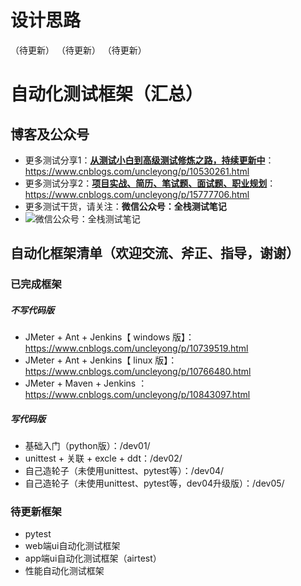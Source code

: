 # 设计思路
（待更新）
（待更新）
（待更新）




# 自动化测试框架（汇总）

## 博客及公众号
- 更多测试分享1：[**从测试小白到高级测试修炼之路，持续更新中**](https://www.cnblogs.com/uncleyong/p/10530261.html)：https://www.cnblogs.com/uncleyong/p/10530261.html
- 更多测试分享2：[**项目实战、简历、笔试题、面试题、职业规划**](https://www.cnblogs.com/uncleyong/p/15777706.html)：https://www.cnblogs.com/uncleyong/p/15777706.html
- 更多测试干货，请关注：**微信公众号：全栈测试笔记**
- ![微信公众号：全栈测试笔记](https://images.gitee.com/uploads/images/2021/0501/100020_01f5c2b2_1925756.png "公众号：全栈测试笔记")

## 自动化框架清单（欢迎交流、斧正、指导，谢谢）

### 已完成框架
##### 不写代码版
- JMeter + Ant + Jenkins【 windows 版】： https://www.cnblogs.com/uncleyong/p/10739519.html
- JMeter + Ant + Jenkins【 linux 版】： https://www.cnblogs.com/uncleyong/p/10766480.html
- JMeter + Maven + Jenkins ：https://www.cnblogs.com/uncleyong/p/10843097.html

##### 写代码版
- 基础入门（python版）：/dev01/
- unittest + 关联 + excle + ddt：/dev02/
- 自己造轮子（未使用unittest、pytest等）：/dev04/
- 自己造轮子（未使用unittest、pytest等，dev04升级版）：/dev05/

### 待更新框架
- pytest
- web端ui自动化测试框架
- app端ui自动化测试框架（airtest）
- 性能自动化测试框架

